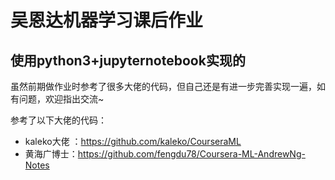 # 吴恩达机器学习课后作业

## 使用python3+jupyternotebook实现的

虽然前期做作业时参考了很多大佬的代码，但自己还是有进一步完善实现一遍，如有问题，欢迎指出交流~

参考了以下大佬的代码：

- kaleko大佬 ：https://github.com/kaleko/CourseraML
- 黄海广博士：https://github.com/fengdu78/Coursera-ML-AndrewNg-Notes